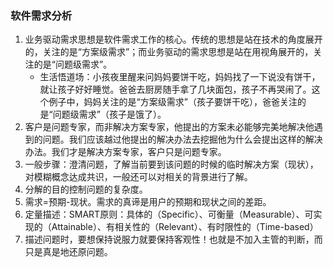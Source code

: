 ### 软件需求分析

1. 业务驱动需求思想是软件需求工作的核心。传统的思想是站在技术的角度展开的，关注的是“方案级需求”；而业务驱动的需求思想是站在用视角展开的，关注的是“问题级需求”。
   - 生活悟道场：小孩夜里醒来问妈妈要饼干吃，妈妈找了一下说没有饼干，就让孩子好好睡觉。爸爸去厨房随手拿了几块面包，孩子不再哭闹了。这个例子中，妈妈关注的是“方案级需求”（孩子要饼干吃），爸爸关注的是“问题级需求”（孩子是饿了）。
2. 客户是问题专家，而非解决方案专家，他提出的方案未必能够完美地解决他遇到的问题。我们应该越过他提出的解决办法去挖掘他为什么会提出这样的解决办法。我们才是解决方案专家，客户只是问题专家。
3. 一般步骤：澄清问题，了解当前要到该问题的时候的临时解决方案（现状），对模糊概念达成共识，一般还可以对相关的背景进行了解。
4. 分解的目的控制问题的复杂度。
5. 需求=预期-现状。需求的真谛是用户的预期和现状之间的差距。
6. 定量描述：SMART原则：具体的（Specific）、可衡量（Measurable）、可实现的（Attainable）、有相关性的（Relevant）、有时限性的（Time-based）
7. 描述问题时，要想保持说服力就要保持客观性！也就是不加入主管的判断，而只是真是地还原问题。